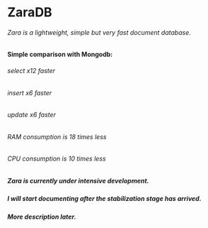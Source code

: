 # ZaraDB 
###### Zara is a lightweight, simple but very fast document database.

#### Simple comparison with Mongodb:

###### select x12 faster
###### insert x6  faster
###### update x6  faster

###### RAM consumption is 18 times less
###### CPU consumption is 10 times less


##### Zara is currently under intensive development.
##### I will start documenting after the stabilization stage has arrived.

##### More description later.
